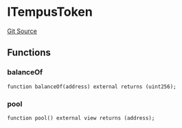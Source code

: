 # ITempusToken
[Git Source](https://github.com/Swivel-Finance/illuminate/blob/7162e4822e4bbebd99b67c43e703ecedf92a2138/src/interfaces/ITempusToken.sol)


## Functions
### balanceOf


```solidity
function balanceOf(address) external returns (uint256);
```

### pool


```solidity
function pool() external view returns (address);
```

